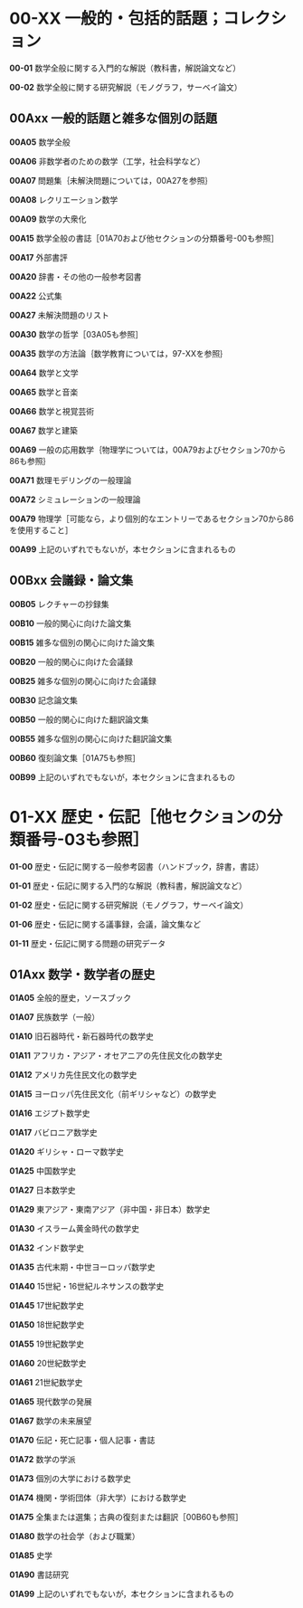 # 00-XX 一般的・包括的話題；コレクション

**00-01** 数学全般に関する入門的な解説（教科書，解説論文など）

**00-02** 数学全般に関する研究解説（モノグラフ，サーベイ論文）

## 00Axx 一般的話題と雑多な個別の話題

**00A05** 数学全般

**00A06** 非数学者のための数学（工学，社会科学など）

**00A07** 問題集｛未解決問題については，00A27を参照｝

**00A08** レクリエーション数学

**00A09** 数学の大衆化

**00A15** 数学全般の書誌［01A70および他セクションの分類番号-00も参照］

**00A17** 外部書評

**00A20** 辞書・その他の一般参考図書

**00A22** 公式集

**00A27** 未解決問題のリスト

**00A30** 数学の哲学［03A05も参照］

**00A35** 数学の方法論｛数学教育については，97-XXを参照｝

**00A64** 数学と文学

**00A65** 数学と音楽

**00A66** 数学と視覚芸術

**00A67** 数学と建築

**00A69** 一般の応用数学｛物理学については，00A79およびセクション70から86も参照｝

**00A71** 数理モデリングの一般理論

**00A72** シミュレーションの一般理論

**00A79** 物理学［可能なら，より個別的なエントリーであるセクション70から86を使用すること］

**00A99** 上記のいずれでもないが，本セクションに含まれるもの

## 00Bxx 会議録・論文集

**00B05** レクチャーの抄録集

**00B10** 一般的関心に向けた論文集

**00B15** 雑多な個別の関心に向けた論文集

**00B20** 一般的関心に向けた会議録

**00B25** 雑多な個別の関心に向けた会議録

**00B30** 記念論文集

**00B50** 一般的関心に向けた翻訳論文集

**00B55** 雑多な個別の関心に向けた翻訳論文集

**00B60** 復刻論文集［01A75も参照］

**00B99** 上記のいずれでもないが，本セクションに含まれるもの

# 01-XX 歴史・伝記［他セクションの分類番号-03も参照］

**01-00** 歴史・伝記に関する一般参考図書（ハンドブック，辞書，書誌）

**01-01** 歴史・伝記に関する入門的な解説（教科書，解説論文など）

**01-02** 歴史・伝記に関する研究解説（モノグラフ，サーベイ論文）

**01-06** 歴史・伝記に関する議事録，会議，論文集など

**01-11** 歴史・伝記に関する問題の研究データ

## 01Axx 数学・数学者の歴史

**01A05** 全般的歴史，ソースブック

**01A07** 民族数学（一般）

**01A10** 旧石器時代・新石器時代の数学史

**01A11** アフリカ・アジア・オセアニアの先住民文化の数学史

**01A12** アメリカ先住民文化の数学史

**01A15** ヨーロッパ先住民文化（前ギリシャなど）の数学史

**01A16** エジプト数学史

**01A17** バビロニア数学史

**01A20** ギリシャ・ローマ数学史

**01A25** 中国数学史

**01A27** 日本数学史

**01A29** 東アジア・東南アジア（非中国・非日本）数学史

**01A30** イスラーム黄金時代の数学史

**01A32** インド数学史

**01A35** 古代末期・中世ヨーロッパ数学史

**01A40** 15世紀・16世紀ルネサンスの数学史

**01A45** 17世紀数学史

**01A50** 18世紀数学史

**01A55** 19世紀数学史

**01A60** 20世紀数学史

**01A61** 21世紀数学史

**01A65** 現代数学の発展

**01A67** 数学の未来展望

**01A70** 伝記・死亡記事・個人記事・書誌

**01A72** 数学の学派

**01A73** 個別の大学における数学史

**01A74** 機関・学術団体（非大学）における数学史

**01A75** 全集または選集；古典の復刻または翻訳［00B60も参照］

**01A80** 数学の社会学（および職業）

**01A85** 史学

**01A90** 書誌研究

**01A99** 上記のいずれでもないが，本セクションに含まれるもの
